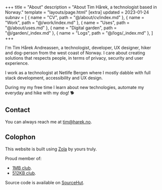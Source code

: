 +++
title = "About"
description = "About Tim Hårek, a technologist based in Norway."
template = "layouts/page.html"
[extra]
updated = 2023-01-24
subnav = [
  { name = "CV", path = "@/about/cv/index.md" },
  { name = "Work", path = "@/work/index.md" },
  { name = "Uses", path = "@/about/uses.md" },
  { name = "Digital garden", path = "@/garden/_index.md" },
  { name = "Logs", path = "@/logs/_index.md" },
]
+++

I'm Tim Hårek Andreassen, a technologist, developer, UX designer, hiker and
dog-person from the west coast of Norway. I care about creating solutions that
respects people, in terms of privacy, security and user experience.

I work as a technologist at Netlife Bergen where I mostly dabble with full stack
development, accessibility and UX design.

During my my free time I learn about new technologies, automate my everyday and
hike with my dog! 🐕

## Contact

You can always reach me at
<a href="mailto:tim@harek.no" rel="me">tim@harek.no</a>.

## Colophon

This website is built using [Zola][zola] by yours truly.

Proud member of:

- [1MB club][1mb].
- [512KB club][512kb].

Source code is available on [SourceHut][sourcehut].

[1984]: https://1984hosting.com
[zola]: https://getzola.org
[1mb]: https://1mb.club
[512kb]: https://512kb.club
[codeberg]: https://codeberg.org/timharek/timharek.no
[sourcehut]: https://git.sr.ht/~timharek/timharek.no

